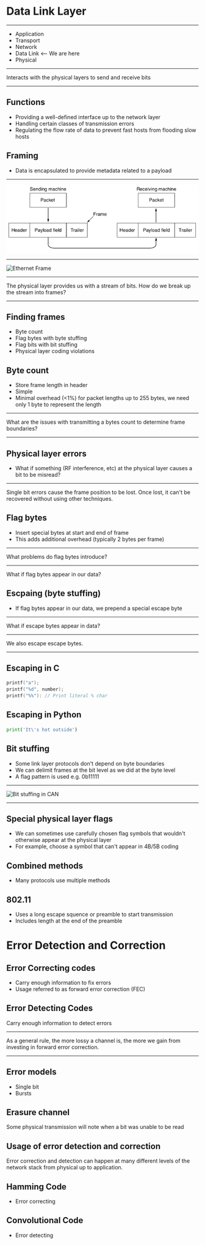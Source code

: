 Data Link Layer
===============

---

- Application
- Transport
- Network
- Data Link <-- We are here
- Physical

---

Interacts with the physical layers to send and receive bits

---

Functions
---------

- Providing a well-defined interface up to the network layer
- Handling certain classes of transmission errors
- Regulating the flow rate of data to prevent fast hosts from flooding slow hosts

Framing
-------

- Data is encapsulated to provide metadata related to a payload

---

![Framed payload transmission example](figures/3-1.png)

---

![Ethernet Frame](https://upload.wikimedia.org/wikipedia/commons/thumb/1/13/Ethernet_Type_II_Frame_format.svg/1024px-Ethernet_Type_II_Frame_format.svg.png)

---

The physical layer provides us with a stream of bits. How do we break up the stream into frames?

---

Finding frames
--------------

- Byte count
- Flag bytes with byte stuffing
- Flag bits with bit stuffing
- Physical layer coding violations

Byte count
----------

- Store frame length in header
- Simple
- Minimal overhead (<1%) for packet lengths up to 255 bytes, we need only 1 byte to represent the length

---

What are the issues with transmitting a bytes count to determine frame boundaries?

---

Physical layer errors
---------------------

- What if something (RF interference, etc) at the physical layer causes a bit to be misread?

---

Single bit errors cause the frame position to be lost. Once lost, it can't be recovered without using other techniques.

Flag bytes
----------

- Insert special bytes at start and end of frame
- This adds additional overhead (typically 2 bytes per frame)

---

What problems do flag bytes introduce?

---

What if flag bytes appear in our data?

Escpaing (byte stuffing)
------------------------

- If flag bytes appear in our data, we prepend a special escape byte

---

What if escape bytes appear in data?

---

We also escape escape bytes.

---

Escaping in C
-------------

```c
printf("a");
printf("%d", number);
printf("%%"): // Print literal % char
```

Escaping in Python
------------------

```python
print('It\'s hot outside')
```

Bit stuffing
------------

- Some link layer protocols don't depend on byte boundaries
- We can delimit frames at the bit level as we did at the byte level
- A flag pattern is used e.g. 0b11111

---

![Bit stuffing in CAN](https://upload.wikimedia.org/wikipedia/commons/thumb/c/c3/Bitstuffing_en.svg/800px-Bitstuffing_en.svg.png)

---

Special physical layer flags
----------------------------

- We can sometimes use carefully chosen flag symbols that wouldn't otherwise appear at the physical layer
- For example, choose a symbol that can't appear in 4B/5B coding

Combined methods
----------------

- Many protocols use multiple methods

802.11
------

- Uses a long escape squence or preamble to start transmission
- Includes length at the end of the preamble

Error Detection and Correction
==============================

Error Correcting codes
----------------------

- Carry enough information to fix errors
- Usage referred to as forward error correction (FEC)

Error Detecting Codes
---------------------

Carry enough information to detect errors

---

As a general rule, the more lossy a channel is, the more we gain from investing in forward error correction.

---

Error models
------------

- Single bit
- Bursts

Erasure channel
---------------

Some physical transmission will note when a bit was unable to be read

Usage of error detection and correction
---------------------------------------

Error correction and detection can happen at many different levels of the network stack from physical up to application.

Hamming Code
------------

- Error correcting

Convolutional Code
------------------

- Error detecting